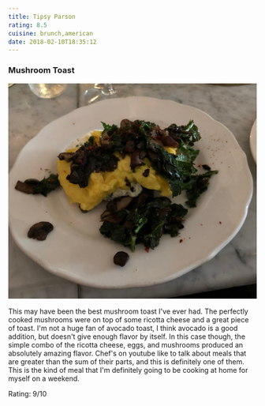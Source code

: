 ```yaml
---
title: Tipsy Parson
rating: 8.5
cuisine: brunch,american
date: 2018-02-10T18:35:12
---
```



### Mushroom Toast
![Mushroom Toast](./picture.jpg)

This may have been the best mushroom toast I've ever had. The perfectly cooked mushrooms were on top of some ricotta cheese and a great piece of toast. I'm not a huge fan of avocado toast, I think avocado is a good addition, but doesn't give enough flavor by itself. In this case though, the simple combo of the ricotta cheese, eggs, and mushrooms produced an absolutely amazing flavor. Chef's on youtube like to talk about meals that are greater than the sum of their parts, and this is definitely one of them. This is the kind of meal that I'm definitely going to be cooking at home for myself on a weekend.

Rating: 9/10
